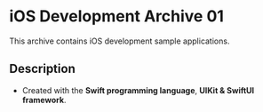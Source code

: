 # iOS Development Archive 01
This archive contains iOS development sample applications.

## Description
- Created with the **Swift programming language**, **UIKit & SwiftUI framework**.
